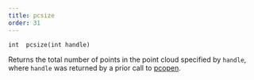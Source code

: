 ```yaml
---
title: pcsize
order: 31
---
```

`int  pcsize(int handle)`

Returns the total number of points in the point cloud specified by `handle`, where `handle` was returned by a prior call to [pcopen](pcopen.html "Returns a handle to a point cloud file.").
